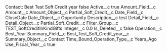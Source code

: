<?xml version="1.0" encoding="UTF-8"?>
<CustomMetadata xmlns="http://soap.sforce.com/2006/04/metadata" xmlns:xsi="http://www.w3.org/2001/XMLSchema-instance" xmlns:xsd="http://www.w3.org/2001/XMLSchema">
    <label>Contact: Best Test Soft Credit year</label>
    <protected>false</protected>
    <values>
        <field>Active__c</field>
        <value xsi:type="xsd:boolean">true</value>
    </values>
    <values>
        <field>Amount_Field__c</field>
        <value xsi:type="xsd:string">Amount__c</value>
    </values>
    <values>
        <field>Amount_Object__c</field>
        <value xsi:type="xsd:string">Partial_Soft_Credit__c</value>
    </values>
    <values>
        <field>Date_Field__c</field>
        <value xsi:type="xsd:string">CloseDate</value>
    </values>
    <values>
        <field>Date_Object__c</field>
        <value xsi:type="xsd:string">Opportunity</value>
    </values>
    <values>
        <field>Description__c</field>
        <value xsi:type="xsd:string">test</value>
    </values>
    <values>
        <field>Detail_Field__c</field>
        <value xsi:nil="true"/>
    </values>
    <values>
        <field>Detail_Object__c</field>
        <value xsi:type="xsd:string">Partial_Soft_Credit__c</value>
    </values>
    <values>
        <field>Filter_Group__c</field>
        <value xsi:type="xsd:string">TEST_SoftCreditInKindGifts</value>
    </values>
    <values>
        <field>Integer__c</field>
        <value xsi:type="xsd:double">0.0</value>
    </values>
    <values>
        <field>Is_Deleted__c</field>
        <value xsi:type="xsd:boolean">false</value>
    </values>
    <values>
        <field>Operation__c</field>
        <value xsi:type="xsd:string">Best_Year</value>
    </values>
    <values>
        <field>Summary_Field__c</field>
        <value xsi:type="xsd:string">Best_Test_Soft_Credit_year__c</value>
    </values>
    <values>
        <field>Summary_Object__c</field>
        <value xsi:type="xsd:string">Contact</value>
    </values>
    <values>
        <field>Time_Bound_Operation_Type__c</field>
        <value xsi:type="xsd:string">Years_Ago</value>
    </values>
    <values>
        <field>Use_Fiscal_Year__c</field>
        <value xsi:type="xsd:boolean">true</value>
    </values>
</CustomMetadata>
